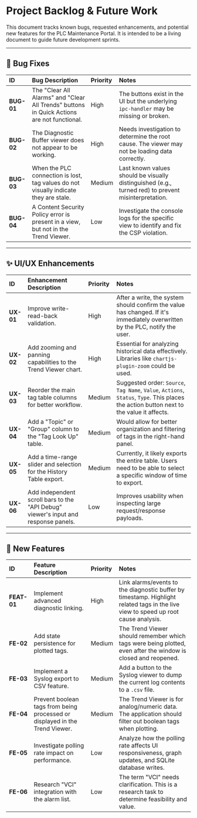 # Project Backlog & Future Work

This document tracks known bugs, requested enhancements, and potential new features for the PLC Maintenance Portal. It is intended to be a living document to guide future development sprints.

---

## 🐞 Bug Fixes

| ID      | Bug Description                                                                      | Priority | Notes                                                                   |
| :------ | :----------------------------------------------------------------------------------- | :------- | :---------------------------------------------------------------------- |
| **BUG-01** | The "Clear All Alarms" and "Clear All Trends" buttons in Quick Actions are not functional. | High     | The buttons exist in the UI but the underlying `ipc-handler` may be missing or broken. |
| **BUG-02** | The Diagnostic Buffer viewer does not appear to be working.                          | High     | Needs investigation to determine the root cause. The viewer may not be loading data correctly. |
| **BUG-03** | When the PLC connection is lost, tag values do not visually indicate they are stale.   | Medium   | Last known values should be visually distinguished (e.g., turned red) to prevent misinterpretation. |
| **BUG-04** | A Content Security Policy error is present in a view, but not in the Trend Viewer.   | Low      | Investigate the console logs for the specific view to identify and fix the CSP violation. |

---

## ✨ UI/UX Enhancements

| ID      | Enhancement Description                                                                 | Priority | Notes                                                                   |
| :------ | :-------------------------------------------------------------------------------------- | :------- | :---------------------------------------------------------------------- |
| **UX-01** | Improve write-read-back validation.                                                     | High     | After a write, the system should confirm the value has changed. If it's immediately overwritten by the PLC, notify the user. |
| **UX-02** | Add zooming and panning capabilities to the Trend Viewer chart.                         | High     | Essential for analyzing historical data effectively. Libraries like `chartjs-plugin-zoom` could be used. |
| **UX-03** | Reorder the main tag table columns for better workflow.                                 | Medium   | Suggested order: `Source`, `Tag Name`, `Value`, `Actions`, `Status`, `Type`. This places the action button next to the value it affects. |
| **UX-04** | Add a "Topic" or "Group" column to the "Tag Look Up" table.                             | Medium   | Would allow for better organization and filtering of tags in the right-hand panel. |
| **UX-05** | Add a time-range slider and selection for the History Table export.                     | Medium   | Currently, it likely exports the entire table. Users need to be able to select a specific window of time to export. |
| **UX-06** | Add independent scroll bars to the "API Debug" viewer's input and response panels.      | Low      | Improves usability when inspecting large request/response payloads.     |

---

## 🚀 New Features

| ID      | Feature Description                                                                     | Priority | Notes                                                                   |
| :------ | :-------------------------------------------------------------------------------------- | :------- | :---------------------------------------------------------------------- |
| **FEAT-01** | Implement advanced diagnostic linking.                                                  | High     | Link alarms/events to the diagnostic buffer by timestamp. Highlight related tags in the live view to speed up root cause analysis. |
| **FE-02** | Add state persistence for plotted tags.                                                 | Medium   | The Trend Viewer should remember which tags were being plotted, even after the window is closed and reopened. |
| **FE-03** | Implement a Syslog export to CSV feature.                                               | Medium   | Add a button to the Syslog viewer to dump the current log contents to a `.csv` file. |
| **FE-04** | Prevent boolean tags from being processed or displayed in the Trend Viewer.             | Medium   | The Trend Viewer is for analog/numeric data. The application should filter out boolean tags when plotting. |
| **FE-05** | Investigate polling rate impact on performance.                                         | Low      | Analyze how the polling rate affects UI responsiveness, graph updates, and SQLite database writes. |
| **FE-06** | Research "VCI" integration with the alarm list.                                         | Low      | The term "VCI" needs clarification. This is a research task to determine feasibility and value. |
